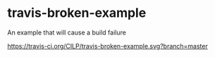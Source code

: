# travis-broken-example

An example that will cause a build failure

https://travis-ci.org/CILP/travis-broken-example.svg?branch=master
